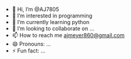 - 👋 Hi, I’m @AJ7805
- 👀 I’m interested in programming
- 🌱 I’m currently learning python
- 💞️ I’m looking to collaborate on ...
- 📫 How to reach me ajmeyer860@gmail.com
- 😄 Pronouns: ...
- ⚡ Fun fact: ...

<!---
AJ7805/AJ7805 is a ✨ special ✨ 
